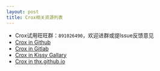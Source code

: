 ```yaml
---
layout: post
title: Crox相关资源列表
---
```


* Crox试用旺旺群：`891026490`，欢迎进群或提Issue反馈意见
* [Crox in Github](https://github.com/thx/crox)
* [Crox in Gitlab](http://gitlab.alibaba-inc.com/thx/crox)
* [Crox in Kissy Gallary](http://gallery.kissyui.com/crox/1.0/guide/index.html)
* [Crox in thx.github.io](http://thx.github.io/crox/)